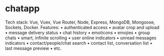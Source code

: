 # chatapp
Tech stack: Vue, Vuex, Vue Router, Node, Express, MongoDB, Mongoose, Sockets, Docker.
Features: 
 • authenticated access
 • avatar crop and upload
 • message delivery status
 • chat history
 • emoticons
 • emojies
 • group chats
 • smart, infinite scrolling
 • user online indicators
 • unread messages indicators
 • contact/people/chat search
 • contact list, conversation list
 • last message preview
 • etc.
